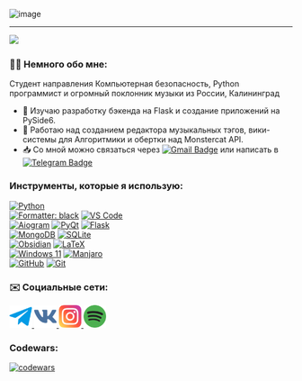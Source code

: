 ![image](https://github.com/L4zzur/L4zzur/assets/66362624/304ccd9c-516a-4d0a-823f-8f7eaf2e2c32)

---
![](https://komarev.com/ghpvc/?username=L4zzur&color=blueviolet)
### 👨‍💻 Немного обо мне:
Студент направления Компьютерная безопасность, Python программист и огромный поклонник музыки из России, Калининград
- 🌱 Изучаю разработку бэкенда на Flask и создание приложений на PySide6.
- 🔭 Работаю над созданием редактора музыкальных тэгов, вики-системы для Алгоритмики и обертки над Monstercat API.
- 📥 Со мной можно связаться через [![Gmail Badge](https://img.shields.io/badge/Gmail-red?logo=gmail&logoColor=white)](mailto:popovnikita01@gmail.com) или написать в [![Telegram Badge](https://img.shields.io/badge/L4zzur-lightblue?logo=telegram)](https://t.me/L4zzur)

### Инструменты, которые я использую:
[![Python](https://img.shields.io/badge/Python-3776AB?style=for-the-badge&logo=python&logoColor=white)](https://www.python.org/)\
[![Formatter: black](https://img.shields.io/badge/formatter-black-000000?style=for-the-badge)](https://github.com/psf/black)
[![VS Code](https://img.shields.io/badge/Visual_Studio_Code-0078D4?style=for-the-badge&logo=visual%20studio%20code&logoColor=white)](https://code.visualstudio.com/)\
[![Aiogram](https://img.shields.io/badge/aiogram-2CA5E0?style=for-the-badge&logo=telegram&logoColor=white)](https://aiogram.dev/)
[![PyQt](https://img.shields.io/badge/PyQt-%23217346.svg?style=for-the-badge&logo=Qt&logoColor=white)](https://wiki.qt.io/Qt_for_Python)
[![Flask](https://img.shields.io/badge/flask-%23000.svg?style=for-the-badge&logo=flask&logoColor=white)](https://flask.palletsprojects.com/)\
[![MongoDB](https://img.shields.io/badge/MongoDB-%234ea94b.svg?style=for-the-badge&logo=mongodb&logoColor=white)](https://www.mongodb.com)
[![SQLite](https://img.shields.io/badge/sqlite-%2307405e.svg?style=for-the-badge&logo=sqlite&logoColor=white)](https://www.sqlite.org)\
[![Obsidian](https://img.shields.io/badge/Obsidian-%23483699.svg?style=for-the-badge&logo=obsidian&logoColor=white)](https://obsidian.md/)
[![LaTeX](https://img.shields.io/badge/latex-%23008080.svg?style=for-the-badge&logo=latex&logoColor=white)]()\
[![Windows 11](https://img.shields.io/badge/Windows%2011-%230079d5.svg?style=for-the-badge&logo=Windows%2011&logoColor=white)]()
[![Manjaro](https://img.shields.io/badge/Manjaro-35BF5C?style=for-the-badge&logo=Manjaro&logoColor=white)](https://manjaro.org/)\
[![GitHub](https://img.shields.io/badge/github-%23121011.svg?style=for-the-badge&logo=github&logoColor=white)](https://github.com/)
[![Git](https://img.shields.io/badge/git-%23F05033.svg?style=for-the-badge&logo=git&logoColor=white)](https://git-scm.com/)


### ✉️ Социальные сети:
<div>
  <a href="https://t.me/L4zzur" rel="nofollow">
    <img src="tg.png" width="40" height="40">
  </a>
  <a href="https://vk.com/L4zzur">
    <img src="vk.png" width="40" height="40">
  </a>
  <a href="https://instagr.am/L4zzur">
    <img src="inst.png" alt="Instagram Badge" width="40" height="40">
  </a>
  <a href="https://spoti.fi/3ysqUa1">
    <img src="spotify.png" width="40" height="40">
  </a>
</div>

### Codewars:
[![codewars](https://www.codewars.com/users/L4zzur/badges/large)](https://www.codewars.com/users/L4zzur)
